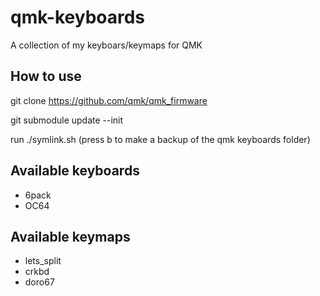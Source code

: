 # qmk-keyboards
A collection of my keyboars/keymaps for QMK

## How to use
git clone https://github.com/qmk/qmk_firmware

git submodule update --init

run ./symlink.sh
(press b to make a backup of the qmk keyboards folder)

## Available keyboards
- 6pack
- OC64

## Available keymaps
- lets_split
- crkbd
- doro67
